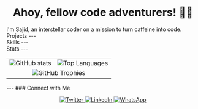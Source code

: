 <h1 align="center">Ahoy, fellow code adventurers! 🏴‍☠️</h1>
I'm Sajid, an interstellar coder on a mission to turn caffeine into code. <br>
Projects
--- <br>
Skills
--- <br>
Stats
---
<table align="center" align="center" border="0" cellspacing="0" cellpadding="0" style="border-collapse: collapse;">
  <tr>
    <td>
      <img src="https://github-readme-stats.vercel.app/api?username=sajidgul&theme=vue-dark&show_icons=true&hide_border=true&count_private=true" alt="GitHub stats">
    </td>
    <td>
      <img src="https://github-readme-streak-stats.herokuapp.com/?user=sajidgul&theme=vue-dark&hide_border=true" alt="Top Languages">
    </td>
  </tr>
  <tr>
    <td colspan="2" align="center">
      <img src="https://github-readme-stats.vercel.app/api/top-langs/?username=sajidgul&theme=vue-dark&show_icons=true&hide_border=true&layout=compact" alt="GitHub Trophies">
    </td>
  </tr>
</table>
---
### Connect with Me
<p align="center">
  <a href="">
    <img alt="Twitter" src="https://img.shields.io/twitter/follow/TalhaCode?style=social">
  </a>
  <a href="https://www.linkedin.com/in/sajid-gul/">
    <img alt="LinkedIn" src="https://img.shields.io/badge/LinkedIn-Connect-blue">
  </a>
  <a href="wa.me/923038928928">
    <img alt="WhatsApp" src="https://img.shields.io/badge/WhatsApp-Message-green">
  </a>
</p>
